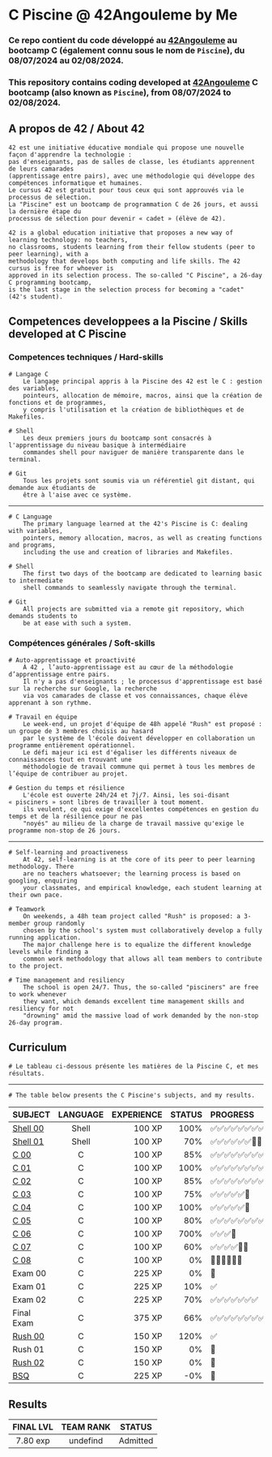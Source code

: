 # C Piscine @ 42Angouleme by Me

### Ce repo contient du code développé au [42Angouleme](https://42angouleme.fr/) au bootcamp C (également connu sous le nom de `Piscine`), du 08/07/2024 au 02/08/2024.
	
### This repository contains coding developed at [42Angouleme](https://42angouleme.fr/) C bootcamp (also known as `Piscine`), from 08/07/2024 to 02/08/2024.

## A propos de 42 / About 42

	42 est une initiative éducative mondiale qui propose une nouvelle façon d'apprendre la technologie :
	pas d'enseignants, pas de salles de classe, les étudiants apprennent de leurs camarades
	(apprentissage entre pairs), avec une méthodologie qui développe des compétences informatique et humaines.
	Le cursus 42 est gratuit pour tous ceux qui sont approuvés via le processus de sélection.
	La "Piscine" est un bootcamp de programmation C de 26 jours, et aussi la dernière étape du
	processus de sélection pour devenir « cadet » (élève de 42).

	42 is a global education initiative that proposes a new way of learning technology: no teachers,
	no classrooms, students learning from their fellow students (peer to peer learning), with a
	methodology that develops both computing and life skills. The 42 cursus is free for whoever is
	approved in its selection process. The so-called "C Piscine", a 26-day C programming bootcamp,
	is the last stage in the selection process for becoming a "cadet" (42's student). 

## Competences developpees a la Piscine / Skills developed at C Piscine

### Competences techniques / Hard-skills

	# Langage C
		Le langage principal appris à la Piscine des 42 est le C : gestion des variables,
		pointeurs, allocation de mémoire, macros, ainsi que la création de fonctions et de programmes,
		y compris l'utilisation et la création de bibliothèques et de Makefiles.

	# Shell
		Les deux premiers jours du bootcamp sont consacrés à l'apprentissage du niveau basique à intermédiaire
		commandes shell pour naviguer de manière transparente dans le terminal.

	# Git
		Tous les projets sont soumis via un référentiel git distant, qui demande aux étudiants de
		être à l'aise avec ce système.
----------------------------------------------------------------------------------------------------------------------------------

	# C Language
		The primary language learned at the 42's Piscine is C: dealing with variables,
		pointers, memory allocation, macros, as well as creating functions and programs,
		including the use and creation of libraries and Makefiles.

	# Shell
		The first two days of the bootcamp are dedicated to learning basic to intermediate
		shell commands to seamlessly navigate through the terminal.

	# Git
		All projects are submitted via a remote git repository, which demands students to
		be at ease with such a system.

### Compétences générales / Soft-skills

	# Auto-apprentissage et proactivité
		À 42 , l’auto-apprentissage est au cœur de la méthodologie d’apprentissage entre pairs.
		Il n'y a pas d'enseignants ; le processus d'apprentissage est basé sur la recherche sur Google, la recherche
		via vos camarades de classe et vos connaissances, chaque élève apprenant à son rythme.

	# Travail en équipe
		Le week-end, un projet d'équipe de 48h appelé "Rush" est proposé : un groupe de 3 membres choisis au hasard
		par le système de l'école doivent développer en collaboration un programme entièrement opérationnel.
		Le défi majeur ici est d'égaliser les différents niveaux de connaissances tout en trouvant une
		méthodologie de travail commune qui permet à tous les membres de l’équipe de contribuer au projet.

	# Gestion du temps et résilience
		L'école est ouverte 24h/24 et 7j/7. Ainsi, les soi-disant « pisciners » sont libres de travailler à tout moment.
		ils veulent, ce qui exige d'excellentes compétences en gestion du temps et de la résilience pour ne pas
		"noyés" au milieu de la charge de travail massive qu'exige le programme non-stop de 26 jours.	

----------------------------------------------------------------------------------------------------------------------------------

	# Self-learning and proactiveness
		At 42, self-learning is at the core of its peer to peer learning methodology. There
		are no teachers whatsoever; the learning process is based on googling, enquiring
		your classmates, and empirical knowledge, each student learning at their own pace.

	# Teamwork
		On weekends, a 48h team project called "Rush" is proposed: a 3-member group randomly
		chosen by the school's system must collaboratively develop a fully running application.
		The major challenge here is to equalize the different knowledge levels while finding a
		common work methodology that allows all team members to contribute to the project.

	# Time management and resiliency
		The school is open 24/7. Thus, the so-called "pisciners" are free to work whenever
		they want, which demands excellent time management skills and resiliency for not
		"drowning" amid the massive load of work demanded by the non-stop 26-day program.

## Curriculum

	# Le tableau ci-dessous présente les matières de la Piscine C, et mes résultats.
----------------------------------------------------------------------------------------------------------------------------------

	# The table below presents the C Piscine's subjects, and my results.

|SUBJECT			|LANGUAGE	|EXPERIENCE	|STATUS		|PROGRESS
|:--				|:-:		|--:		|--:		|:--
|[Shell 00](./shell00)		|Shell		|100 XP		|100%		|✅✅✅✅✅✅✅✅✅✅
|[Shell 01](./shell01)		|Shell		|100 XP		|70%		|✅✅✅✅✅✅🔲🔲
|[C 00](./C00)			|C			|100 XP		|85%	|✅✅✅✅✅✅✅✅🔲
|[C 01](./C01)			|C			|100 XP		|100%	|✅✅✅✅✅✅✅✅✅
|[C 02](./C02)			|C			|100 XP		|85%	|✅✅✅✅✅✅✅✅✅✅✅🔲🔲
|[C 03](./C03)			|C			|100 XP		|75%	|✅✅✅✅✅🔲
|[C 04](./C04)			|C			|100 XP		|100%	|✅✅✅✅✅🔲
|[C 05](./C05)			|C			|100 XP		|80%	|✅✅✅✅✅✅✅✅🔲
|[C 06](./C06)			|C			|100 XP		|700%	|✅✅✅🔲
|[C 07](./C07)			|C			|100 XP		|60%	|✅✅✅✅🔲🔲
|[C 08](./C08)			|C			|100 XP		|0%	|🔲🔲🔲🔲🔲🔲
|Exam 00			|C			|225 XP		|0%	|🔲
|Exam 01			|C			|225 XP		|10%	|✅
|Exam 02			|C			|225 XP		|70%	|✅✅✅✅✅✅✅
|Final Exam			|C			|375 XP		|66%	|✅✅✅✅✅✅✅✅✅✅✅
|[Rush 00](./Rush00)		|C			|150 XP		|120% 	|✅
|Rush 01		|C			|150 XP		|0%	|🔲
|[Rush 02](./Rush02)		|C			|150 XP		|0% 	|🔲
|[BSQ](./BSQ)			|C			|225 XP		|-0%	|🔲

## Results

|FINAL LVL	| TEAM RANK	  |STATUS
|:-:		|:-----------:|:--:
|7.80 exp	|   undefind	 	    |Admitted
